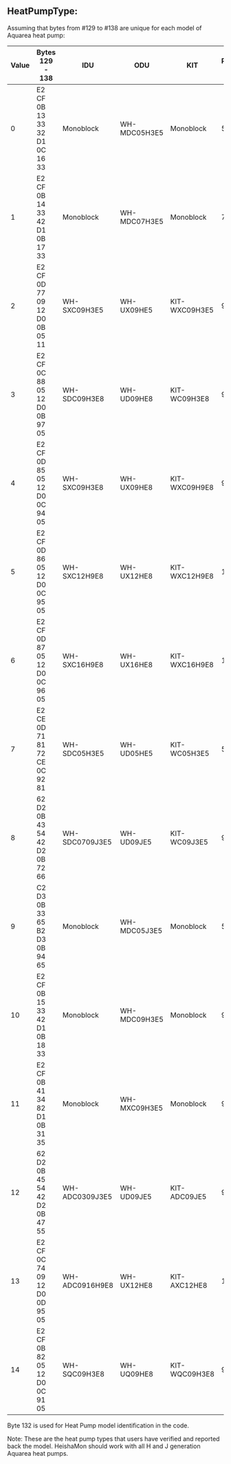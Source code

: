 ## HeatPumpType:

Assuming that bytes from #129 to #138 are unique for each model of Aquarea heat pump:

| Value |  Bytes 129 - 138 | IDU | ODU | KIT | Power [kW] | 1ph/3ph | T-CAP/HP |
| ---| --- | --- | --- | --- | --- | --- | ---|
| 0 | E2 CF 0B 13 33 32 D1 0C 16 33 | Monoblock | WH-MDC05H3E5 | Monoblock | 5 | 1ph | HP |
| 1 | E2 CF 0B 14 33 42 D1 0B 17 33 | Monoblock | WH-MDC07H3E5 | Monoblock | 7 | 1ph | HP |
| 2 | E2 CF 0D 77 09 12 D0 0B 05 11 | WH-SXC09H3E5 | WH-UX09HE5 | KIT-WXC09H3E5 | 9 | 1ph | T-CAP |
| 3 | E2 CF 0C 88 05 12 D0 0B 97 05 | WH-SDC09H3E8 | WH-UD09HE8 | KIT-WC09H3E8 | 9 | 3ph | HP |
| 4 | E2 CF 0D 85 05 12 D0 0C 94 05 | WH-SXC09H3E8 | WH-UX09HE8 | KIT-WXC09H9E8 | 9 | 3ph | T-CAP |
| 5 | E2 CF 0D 86 05 12 D0 0C 95 05 | WH-SXC12H9E8 | WH-UX12HE8 | KIT-WXC12H9E8 | 12 | 3ph | T-CAP |
| 6 | E2 CF 0D 87 05 12 D0 0C 96 05 | WH-SXC16H9E8 | WH-UX16HE8 | KIT-WXC16H9E8 | 16 | 3ph | T-CAP |
| 7 | E2 CE 0D 71 81 72 CE 0C 92 81 | WH-SDC05H3E5 | WH-UD05HE5 | KIT-WC05H3E5  | 5 | 1ph | HP |
| 8 | 62 D2 0B 43 54 42 D2 0B 72 66 | WH-SDC0709J3E5 | WH-UD09JE5 | KIT-WC09J3E5  | 9 | 1ph | HP |
| 9 | C2 D3 0B 33 65 B2 D3 0B 94 65 | Monoblock | WH-MDC05J3E5 | Monoblock | 5 | 1ph | HP |
|10 | E2 CF 0B 15 33 42 D1 0B 18 33 | Monoblock | WH-MDC09H3E5 | Monoblock | 9 | 1ph | HP |
|11 | E2 CF 0B 41 34 82 D1 0B 31 35 | Monoblock | WH-MXC09H3E5 | Monoblock | 9 | 1ph | T-CAP |
|12 | 62 D2 0B 45 54 42 D2 0B 47 55 | WH-ADC0309J3E5 | WH-UD09JE5 | KIT-ADC09JE5 | 9 | 1ph | HP - All-In-One | 
|13 | E2 CF 0C 74 09 12 D0 0D 95 05 | WH-ADC0916H9E8 | WH-UX12HE8 | KIT-AXC12HE8 | 12 | 3ph | T-CAP - All-In-One |
|14 | E2 CF 0B 82 05 12 D0 0C 91 05 | WH-SQC09H3E8 | WH-UQ09HE8 | KIT-WQC09H3E8 | 9 | 3ph | T-CAP - Super Quiet |

Byte 132 is used for Heat Pump model identification in the code.

Note: These are the heat pump types that users have verified and reported back the model. HeishaMon should work with all H and J generation Aquarea heat pumps.
